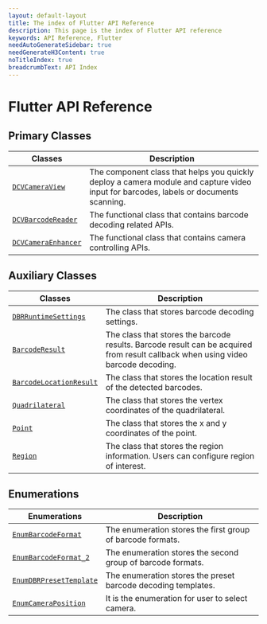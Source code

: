 ```yaml
---
layout: default-layout
title: The index of Flutter API Reference
description: This page is the index of Flutter API reference
keywords: API Reference, Flutter
needAutoGenerateSidebar: true
needGenerateH3Content: true
noTitleIndex: true
breadcrumbText: API Index
---
```


# Flutter API Reference

## Primary Classes

| Classes | Description |
| ------- | ----------- |
| [`DCVCameraView`](camera-view.md) | The component class that helps you quickly deploy a camera module and capture video input for barcodes, labels or documents scanning. |
| [`DCVBarcodeReader`](barcode-reader.md) | The functional class that contains barcode decoding related APIs. |
| [`DCVCameraEnhancer`](camera-enhancer.md) | The functional class that contains camera controlling APIs. |

## Auxiliary Classes

| Classes | Description |
| ---------- | ----------- |
| [`DBRRuntimeSettings`](class-dbr-runtime-settings.md) | The class that stores barcode decoding settings. |
| [`BarcodeResult`](class-barcode-result.md) | The class that stores the barcode results. Barcode result can be acquired from result callback when using video barcode decoding. |
| [`BarcodeLocationResult`](class-barcode-location-result.md) | The class that stores the location result of the detected barcodes. |
| [`Quadrilateral`](class-quadrilateral.md) | The class that stores the vertex coordinates of the quadrilateral.|
| [`Point`](class-point.md) | The class that stores the x and y coordinates of the point. |
| [`Region`](class-region.md) | The class that stores the region information. Users can configure region of interest. |

## Enumerations

| Enumerations | Description |
| ------------ | ----------- |
| [`EnumBarcodeFormat`](enum-barcode-format.md) | The enumeration stores the first group of barcode formats. |
| [`EnumBarcodeFormat_2`](enum-barcode-format2.md) | The enumeration stores the second group of barcode formats. |
| [`EnumDBRPresetTemplate`](enum-dbr-preset-template.md) | The enumeration stores the preset barcode decoding templates. |
| [`EnumCameraPosition`](enum-camera-position.md) | It is the enumeration for user to select camera. |

